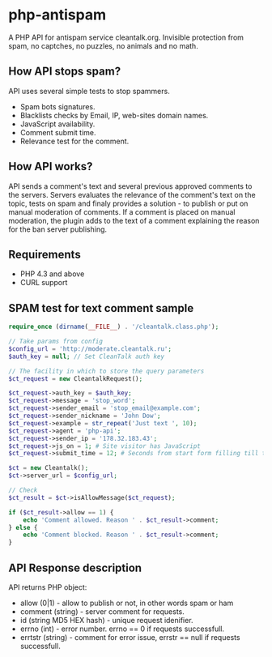 php-antispam
============

A PHP API for antispam service cleantalk.org. Invisible protection from spam, no captches, no puzzles, no animals and no math.

## How API stops spam?
API uses several simple tests to stop spammers.
  * Spam bots signatures.
  * Blacklists checks by Email, IP, web-sites domain names.
  * JavaScript availability.
  * Comment submit time.
  * Relevance test for the comment.

## How API works?
API sends a comment's text and several previous approved comments to the servers. Servers evaluates the relevance of the comment's text on the topic, tests on spam and finaly provides a solution - to publish or put on manual moderation of comments. If a comment is placed on manual moderation, the plugin adds to the text of a comment explaining the reason for the ban server publishing.

## Requirements

   * PHP 4.3 and above 
   * CURL support 

## SPAM test for text comment sample

```php
require_once (dirname(__FILE__) . '/cleantalk.class.php');

// Take params from config
$config_url = 'http://moderate.cleantalk.ru';
$auth_key = null; // Set CleanTalk auth key

// The facility in which to store the query parameters
$ct_request = new CleantalkRequest();

$ct_request->auth_key = $auth_key;
$ct_request->message = 'stop_word';
$ct_request->sender_email = 'stop_email@example.com';
$ct_request->sender_nickname = 'John Dow';
$ct_request->example = str_repeat('Just text ', 10);
$ct_request->agent = 'php-api';
$ct_request->sender_ip = '178.32.183.43';
$ct_request->js_on = 1; # Site visitor has JavaScript
$ct_request->submit_time = 12; # Seconds from start form filling till the form POST

$ct = new Cleantalk();
$ct->server_url = $config_url;

// Check
$ct_result = $ct->isAllowMessage($ct_request);

if ($ct_result->allow == 1) {
    echo 'Comment allowed. Reason ' . $ct_result->comment;
} else {
    echo 'Comment blocked. Reason ' . $ct_result->comment;
}
```

## API Response description
API returns PHP object:
  * allow (0|1) - allow to publish or not, in other words spam or ham
  * comment (string) - server comment for requests.
  * id (string MD5 HEX hash) - unique request idenifier.
  * errno (int) - error number. errno == 0 if requests successfull.
  * errtstr (string) - comment for error issue, errstr == null if requests successfull.
  
